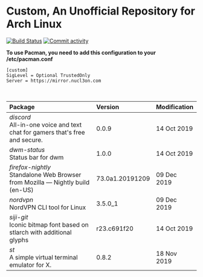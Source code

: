 # Custom, An Unofficial Repository for Arch Linux
[<img src="https://img.shields.io/travis/57r4n63r/archlinux-repository/master.svg?style=flat-square" alt="Build Status">](https://travis-ci.org/57r4n63r/archlinux-repository)
[<img src="https://img.shields.io/github/commit-activity/m/57r4n63r/archlinux-repository.svg?style=flat-square" alt="Commit activity">](https://github.com/57r4n63r/archlinux-repository/commits/master)

**To use Pacman, you need to add this configuration to your /etc/pacman.conf**

```
[custom]
SigLevel = Optional TrustedOnly
Server = https://mirror.nucl3on.com
```
<br>

Package	|  Version	|  Modification
:--- | :--- | :---
*discord*<br>All-in-one voice and text chat for gamers that's free and secure. | 0.0.9 | 14 Oct 2019
*dwm-status*<br>Status bar for dwm | 1.0.0 | 14 Oct 2019
*firefox-nightly*<br>Standalone Web Browser from Mozilla — Nightly build (en-US) | 73.0a1.20191209 | 09 Dec 2019
*nordvpn*<br>NordVPN CLI tool for Linux | 3.5.0_1 | 09 Dec 2019
*siji-git*<br>Iconic bitmap font based on stlarch with additional glyphs | r23.c691f20 | 14 Oct 2019
*st*<br>A simple virtual terminal emulator for X. | 0.8.2 | 18 Nov 2019

